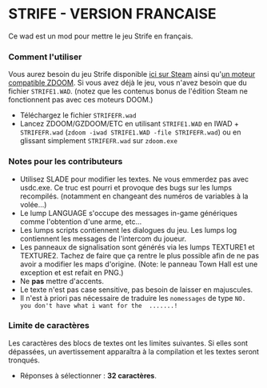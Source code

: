 # STRIFE - VERSION FRANCAISE
Ce wad est un mod pour mettre le jeu Strife en français.

### Comment l'utiliser
Vous aurez besoin du jeu Strife disponible [ici sur Steam](https://store.steampowered.com/app/317040/The_Original_Strife_Veteran_Edition/) ainsi qu'[un moteur compatible ZDOOM](https://zdoom.org/downloads). Si vous avez déjà le jeu, vous n'avez besoin que du fichier `STRIFE1.WAD`. (notez que les contenus bonus de l'édition Steam ne fonctionnent pas avec ces moteurs DOOM.)

- Téléchargez le fichier `STRIFEFR.wad`
- Lancez ZDOOM/GZDOOM/ETC en utilisant `STRIFE1.WAD` en IWAD + `STRIFEFR.wad` (`zdoom -iwad STRIFE1.WAD -file STRIFEFR.wad`) ou en glissant simplement `STRIFEFR.wad` sur `zdoom.exe`

### Notes pour les contributeurs
- Utilisez SLADE pour modifier les textes. Ne vous emmerdez pas avec usdc.exe. Ce truc est pourri et provoque des bugs sur les lumps recompilés. (notamment en changeant des numéros de variables à la volée...)
- Le lump LANGUAGE s'occupe des messages in-game génériques comme l'obtention d'une arme, etc...
- Les lumps scripts contiennent les dialogues du jeu. Les lumps log contiennent les messages de l'intercom du joueur.
- Les panneaux de signalisation sont générés via les lumps TEXTURE1 et TEXTURE2. Tachez de faire que ça rentre le plus possible afin de ne pas avoir a modifier les maps d'origine. (Note: le panneau Town Hall est une exception et est refait en PNG.)
- Ne **pas** mettre d'accents.
- Le texte n'est pas case sensitive, pas besoin de laisser en majuscules.
- Il n'est à priori pas nécessaire de traduire les `nomessages` de type `NO.  you don't have what i want for the  .......!`

### Limite de caractères
Les caractères des blocs de textes ont les limites suivantes. Si elles sont dépassées, un avertissement apparaîtra à la compilation et les textes seront tronqués.
- Réponses à sélectionner : **32 caractères**.
